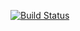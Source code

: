 [![Build Status](https://travis-ci.org/Jdth/ratebeer.png?branch=master)](https://travis-ci.org/Jdth/ratebeer)
